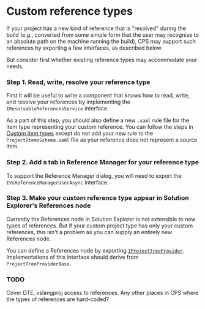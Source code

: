 Custom reference types
======================

If your project has a new kind of reference that is "resolved" during the
build (e.g., converted from some simple form that the user may recognize to
an absolute path on the machine running the build), CPS may support such
references by exporting a few interfaces, as described below.

But consider first whether existing reference types may accommodate your
needs. 

### Step 1. Read, write, resolve your reference type

First it will be useful to write a component that knows how to read, write,
and resolve your references by implementing the `IResolvableReferencesService` 
interface.

As a part of this step, you should also define a new `.xaml` rule file
for the item type representing your custom reference. You can follow the
steps in [Custom item types](custom_item_types.md) except do not add your
new rule to the `ProjectItemsSchema.xaml` file as your reference does not
represent a source item.

### Step 2. Add a tab in Reference Manager for your reference type

To support the Reference Manager dialog, you will need to export the 
`IVsReferenceManagerUserAsync` interface.

### Step 3. Make your custom reference type appear in Solution Explorer's References node

Currently the References node in Solution Explorer is not extensible to
new types of references. But if your custom project type has only your
custom references, this isn't a problem as you can supply an entirely new
References node.

You can define a References node by exporting 
[`IProjectTreeProvider`](IProjectTreeProvider.md). Implementations of this 
interface should derive from `ProjectTreeProviderBase`.

### TODO

Cover DTE, vslangproj access to references. Any other places in CPS where
the types of references are hard-coded?
